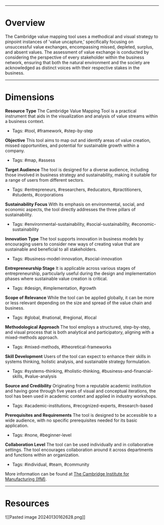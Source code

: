 ___
# Overview
The Cambridge value mapping tool uses a methodical and visual strategy to pinpoint instances of 'value uncapture,' specifically focusing on unsuccessful value exchanges, encompassing missed, depleted, surplus, and absent values. The assessment of value exchange is conducted by considering the perspective of every stakeholder within the business network, ensuring that both the natural environment and the society are acknowledged as distinct voices with their respective stakes in the business.

___
# Dimensions

**Resource Type**
The Cambridge Value Mapping Tool is a practical instrument that aids in the visualization and analysis of value streams within a business context.
- Tags: #tool, #framework, #step-by-step

**Objective**
This tool aims to map out and identify areas of value creation, missed opportunities, and potential for sustainable growth within a company.
- Tags: #map, #assess 

**Target Audience**
The tool is designed for a diverse audience, including those involved in business strategy and sustainability, making it suitable for a range of users from different sectors.
- Tags: #entrepreneurs, #researchers, #educators, #practitioners, #students, #corporations

**Sustainability Focus**
With its emphasis on environmental, social, and economic aspects, the tool directly addresses the three pillars of sustainability.
- Tags: #environmental-sustainability, #social-sustainability, #economic-sustainability

**Innovation Type**
The tool supports innovation in business models by encouraging users to consider new ways of creating value that are sustainable and beneficial to all stakeholders.
- Tags: #business-model-innovation, #social-innovation

**Entrepreneurship Stage**
It is applicable across various stages of entrepreneurship, particularly useful during the design and implementation phases where sustainable value creation is critical.
- Tags: #design, #implementation, #growth

**Scope of Relevance**
While the tool can be applied globally, it can be more or less relevant depending on the size and spread of the value chain and business.
- Tags: #global, #national, #regional, #local

**Methodological Approach**
The tool employs a structured, step-by-step, and visual process that is both analytical and participatory, aligning with a mixed-methods approach.
- Tags: #mixed-methods, #theoretical-frameworks

**Skill Development**
Users of the tool can expect to enhance their skills in systems thinking, holistic analysis, and sustainable strategy formulation.
- Tags: #systems-thinking, #holistic-thinking, #business-and-financial-skills, #value-analysis

**Source and Credibility**
Originating from a reputable academic institution and having gone through five years of visual and conceptual iterations, the tool has been used in academic context and applied in industry workshops.
- Tags: #academic-institutions, #recognized-experts, #research-based

**Prerequisites and Requirements**
The tool is designed to be accessible to a wide audience, with no specific prerequisites needed for its basic application.
- Tags: #none, #beginner-level

**Collaboration Level**
The tool can be used individually and in collaborative settings. The tool encourages collaboration around it across departments and functions within an organization.
- Tags: #individual, #team, #community

More information can be found at [The Cambridge Institute for Manufacturing (IfM)](https://www.ifm.eng.cam.ac.uk/research/industrial-sustainability/sustainable-business-models/tools/cambridge-value-mapping-tool/).

___
# Resources

![[Pasted image 20240130162628.png]]
